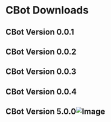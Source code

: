 # CBot Downloads
## CBot Version 0.0.1
## CBot Version 0.0.2
## CBot Version 0.0.3
## CBot Version 0.0.4
## CBot Version 5.0.0![Image](https://ih0.redbubble.net/image.535424481.7567/raf,128x128,075,f,fafafa:ca443f4786.jpg)
